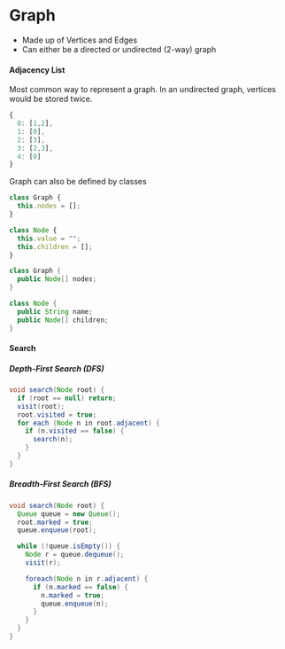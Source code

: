# Graph

- Made up of Vertices and Edges
- Can either be a directed or undirected (2-way) graph

#### Adjacency List

Most common way to represent a graph.
In an undirected graph, vertices would be stored twice.

```js
{
  0: [1,2],
  1: [0],
  2: [3],
  3: [2,3],
  4: [0]
}
```

Graph can also be defined by classes

```js
class Graph {
  this.nodes = [];
}

class Node {
  this.value = "";
  this.children = [];
}
```

``` java
class Graph {
  public Node[] nodes;
}

class Node {
  public String name;
  public Node[] children;
}
```

#### Search

##### Depth-First Search (DFS)

``` java
void search(Node root) {
  if (root == null) return;
  visit(root);
  root.visited = true;
  for each (Node n in root.adjacent) {
    if (n.visited == false) {
      search(n);
    }
  }
}
```

##### Breadth-First Search (BFS)

``` java
void search(Node root) {
  Queue queue = new Queue();
  root.marked = true;
  queue.enqueue(root);

  while (!queue.isEmpty()) {
    Node r = queue.dequeue();
    visit(r);

    foreach(Node n in r.adjacent) {
      if (n.marked == false) {
        n.marked = true;
        queue.enqueue(n);
      }
    }
  }
}
```
